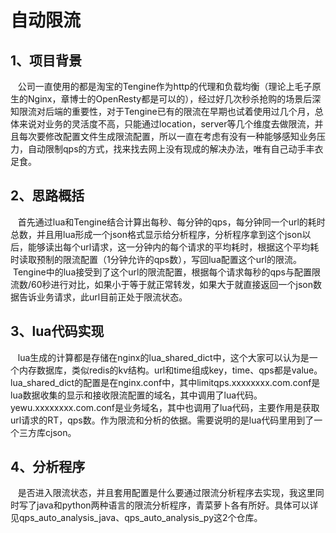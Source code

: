 自动限流
====
1、项目背景
-------
    公司一直使用的都是淘宝的Tengine作为http的代理和负载均衡（理论上毛子原生的Nginx，章博士的OpenResty都是可以的），经过好几次秒杀抢购的场景后深知限流对后端的重要性，对于Tengine已有的限流在早期也试着使用过几个月，总体来说对业务的灵活度不高，只能通过location，server等几个维度去做限流，并且每次要修改配置文件生成限流配置，所以一直在考虑有没有一种能够感知业务压力，自动限制qps的方式，找来找去网上没有现成的解决办法，唯有自己动手丰衣足食。
    
2、思路概括
-------
    首先通过lua和Tengine结合计算出每秒、每分钟的qps，每分钟同一个url的耗时总数，并且用lua形成一个json格式显示给分析程序，分析程序拿到这个json以后，能够读出每个url请求，这一分钟内的每个请求的平均耗时，根据这个平均耗时读取预制的限流配置（1分钟允许的qps数），写回lua配置这个url的限流。
    Tengine中的lua接受到了这个url的限流配置，根据每个请求每秒的qps与配置限流数/60秒进行对比，如果小于等于就正常转发，如果大于就直接返回一个json数据告诉业务请求，此url目前正处于限流状态。

3、lua代码实现
-------
    lua生成的计算都是存储在nginx的lua_shared_dict中，这个大家可以认为是一个内存数据库，类似redis的kv结构。url和time组成key，time、qps都是value。lua_shared_dict的配置是在nginx.conf中，其中limitqps.xxxxxxxx.com.conf是lua数据收集的显示和接收限流配置的域名，其中调用了lua代码。yewu.xxxxxxxx.com.conf是业务域名，其中也调用了lua代码，主要作用是获取url请求的RT，qps数。作为限流和分析的依据。需要说明的是lua代码里用到了一个三方库cjson。

4、分析程序
-------
    是否进入限流状态，并且套用配置是什么要通过限流分析程序去实现，我这里同时写了java和python两种语言的限流分析程序，青菜萝卜各有所好。具体可以详见qps_auto_analysis_java、qps_auto_analysis_py这2个仓库。
